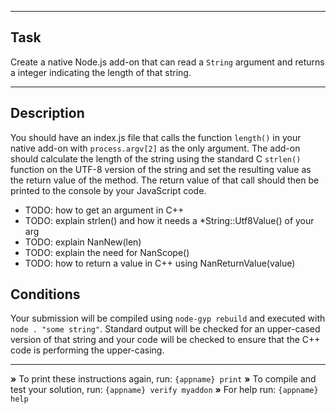 ----------------------------------------------------------------------

## Task

Create a native Node.js add-on that can read a `String` argument and returns a integer indicating the length of that string.

----------------------------------------------------------------------

## Description

You should have an index.js file that calls the function `length()` in your native add-on with `process.argv[2]` as the only argument. The add-on should calculate the length of the string using the standard C `strlen()` function on the UTF-8 version of the string and set the resulting value as the return value of the method. The return value of that call should then be printed to the console by your JavaScript code.

- TODO: how to get an argument in C++
- TODO: explain strlen() and how it needs a *String::Utf8Value() of your arg
- TODO: explain NanNew(len)
- TODO: explain the need for NanScope()
- TODO: how to return a value in C++ using NanReturnValue(value)

## Conditions

Your submission will be compiled using `node-gyp rebuild` and executed with `node . "some string"`. Standard output will be checked for an upper-cased version of that string and your code will be checked to ensure that the C++ code is performing the upper-casing.

----------------------------------------------------------------------

 __»__ To print these instructions again, run: `{appname} print`
 __»__ To compile and test your solution, run: `{appname} verify myaddon`
 __»__ For help run: `{appname} help`
